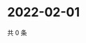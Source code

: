 # 2022-02-01

共 0 条

<!-- BEGIN WEIBO -->
<!-- 最后更新时间 Tue Feb 01 2022 11:09:31 GMT+0800 (China Standard Time) -->

<!-- END WEIBO -->

